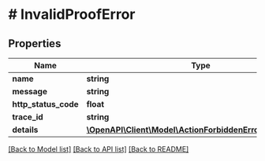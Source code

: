 # # InvalidProofError

## Properties

| Name                 | Type                                                                                                | Description | Notes      |
| -------------------- | --------------------------------------------------------------------------------------------------- | ----------- | ---------- |
| **name**             | **string**                                                                                          |             |
| **message**          | **string**                                                                                          |             |
| **http_status_code** | **float**                                                                                           |             |
| **trace_id**         | **string**                                                                                          |             |
| **details**          | [**\OpenAPI\Client\Model\ActionForbiddenErrorDetailsInner[]**](ActionForbiddenErrorDetailsInner.md) |             | [optional] |

[[Back to Model list]](../../README.md#models) [[Back to API list]](../../README.md#endpoints) [[Back to README]](../../README.md)
